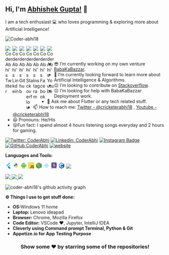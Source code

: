 
## Hi, I'm [Abhishek Gupta!](https://github.com/coder-abhi18) 👋
I am a tech enthusiast 💻 who loves programming & exploring more about Artificial Intelligence!


<p align="left"> <img src="https://komarev.com/ghpvc/?username=coder-abhi18&label=Profile views&color=green&style=plastic" alt="Coder-abhi18" /> </p>
<a href="https://twitter.com/cricketerabhi18">
  <img align="left" alt="Coder Abhi's Twitter" width="22px" src="https://cdn.jsdelivr.net/npm/simple-icons@v3/icons/twitter.svg" />
</a>
<a href="https://www.linkedin.com/in/abhishek-gupta-1573a6193/">
  <img align="left" alt="Coder Abhi's Linkdein" width="22px" src="https://cdn.jsdelivr.net/npm/simple-icons@v3/icons/linkedin.svg" />
</a>
<a href="https://github.com/coder-abhi18/">
  <img align="left" alt="Coder Abhi's Github" width="22px" src="https://cdn.jsdelivr.net/npm/simple-icons@v3/icons/github.svg" />
</a>
<a href="https://stackoverflow.com/users/15208988/abhishek-gupta">
  <img align="left" alt="Coder Abhi's Stackoverflow" width="22px" src="https://cdn.jsdelivr.net/npm/simple-icons@v3/icons/stackoverflow.svg" />
</a>
<a href="https://www.instagram.com/abhishekgupta11026/">
  <img align="left" alt="Coder Abhi's Instagram" width="22px" src="https://cdn.jsdelivr.net/npm/simple-icons@v3/icons/instagram.svg" />
</a>
<a href="https://www.facebook.com/profile.php?id=100038743509503">
  <img align="left" alt="Coder Abhi's Facebook" width="22px" src="https://cdn.jsdelivr.net/npm/simple-icons@v3/icons/facebook.svg" />
</a>
<a href="https://www.youtube.com/channel/UCigOmAMmx2bDmu_eVe3iMkg">
  <img align="left" alt="Coder Abhi's Youtube" width="22px" src="https://cdn.jsdelivr.net/npm/simple-icons@v3/icons/youtube.svg" />
</a>

<br/>
<br/>



- 😎 I’m currently working on my own venture [BabaKaBazzar](https://www.BabaKaBazzar.com/).
- 📝 I’m currently looking forward to learn more about Artificial Intelligence & Algorithms.
- 😉 I’m looking to contribute on [Stackoverflow](https://www.youtube.com/channel/UCigOmAMmx2bDmu_eVe3iMkg).
- 😔 I’m looking for help with BabaKaBazzar Deployment work.
- 💬 Ask me about Flutter or any tech related stuff.
- 📫 How to reach me: [Twitter - @cricketerabhi18](https://twitter.com/cricketerabhi18) , [Youtube - @cricketerabhi18](https://www.youtube.com/channel/UCigOmAMmx2bDmu_eVe3iMkg)
- 😃 Pronouns: He/His
- 😜Fun fact: I spend almost 4 hours listening songs everyday and 2 hours for gaming.

[![Twitter: CoderAbhi](https://img.shields.io/twitter/follow/Coder_Abhi?style=social)](https://twitter.com/cricketerabhi18)
[![Linkedin: CoderAbhi](https://img.shields.io/badge/-Coder_Abhi-blue?style=flat-square&logo=Linkedin&logoColor=white&link=https://www.linkedin.com/in/abhishek-gupta-1573a6193/)](https://www.linkedin.com/in/abhishek-gupta-1573a6193/)
[![Instagram Badge](https://img.shields.io/badge/-Instagram-e4405f?style=flat-square&logo=Instagram&logoColor=white)](https://www.instagram.com/abhishekgupta11026/) 
[![GitHub CoderAbhi](https://img.shields.io/github/followers/CoderAbhi?label=follow&style=social)](https://github.com/coder-abhi18/)
[![website](https://img.shields.io/badge/Portfolio-coderAbhi.tech-2648ff?style=flat-square&logo=google-chrome)](https://coderabhi.tech/)

**Languages and Tools:**  

<code><img height="20" src="https://raw.githubusercontent.com/github/explore/80688e429a7d4ef2fca1e82350fe8e3517d3494d/topics/flutter/flutter.png"></code>
<code><img height="20" src="https://raw.githubusercontent.com/github/explore/80688e429a7d4ef2fca1e82350fe8e3517d3494d/topics/python/python.png"></code>
<code><img height="20" src="https://raw.githubusercontent.com/github/explore/80688e429a7d4ef2fca1e82350fe8e3517d3494d/topics/android/android.png"></code>
<code><img height="20" src="https://raw.githubusercontent.com/github/explore/80688e429a7d4ef2fca1e82350fe8e3517d3494d/topics/javascript/javascript.png"></code>
<code><img height="20" src="https://raw.githubusercontent.com/github/explore/80688e429a7d4ef2fca1e82350fe8e3517d3494d/topics/nodejs/nodejs.png"></code>
<code><img height="20" src="https://raw.githubusercontent.com/github/explore/80688e429a7d4ef2fca1e82350fe8e3517d3494d/topics/react/react.png"></code>
<code><img height="20" src="https://raw.githubusercontent.com/devicons/devicon/master/icons/bootstrap/bootstrap-plain-wordmark.svg"></code>
<code><img height="20" src="https://raw.githubusercontent.com/devicons/devicon/master/icons/c/c-original.svg"></code>
<code><img height="20" src="https://raw.githubusercontent.com/devicons/devicon/master/icons/c plusplus/c plusplus-original.svg"></code>


<a href="https://github.com/coder-abhi18">
<img height="115em"src="https://github-readme-stats.vercel.app/api?username=coder-abhi18&show_icons=true&theme=algolia&include_all_commits=true&count_private=true"/>
<img height="115em" src="https://github-readme-stats-eight-theta.vercel.app/api/top-langs/?username=coder-abhi18&layout=compact&langs_count=6&theme=algolia"/>
<img height="115em" src="https://github-readme-streak-stats.herokuapp.com/?user=coder-abhi18&show_icons=true&locale=en&layout=compact&theme=algolia&line_height=0"/>
</a>

![coder-abhi18's github activity graph](https://activity-graph.herokuapp.com/graph?username=coder-abhi18&bg_color=000000&color=4cd8f0&line=2fc8ee&point=ffffff&area=true&hide_border=true)




  <b>⚙️ Things I use to get stuff done:</b></summary>
  	<ul>
  	    <li><b>OS:</b>Windows 11 home</li>
	    <li><b>Laptop: </b>Lenovo ideapad </li>
  	    <li><b>Browser: </b>Chrome, Mozilla Firefox</li>
	    <li><b>Code Editor:</b> VSCode ❤, Jupyter, IntelliJ IDEA</li>
            <li><b>Cleverly using Command prompt Terminal, Python & Git</li>
		<li><b>Appetize.io for App Testing Purpose</li>
	</ul>	
<div align="center">

### Show some ❤️ by starring some of the repositories!

</div>


